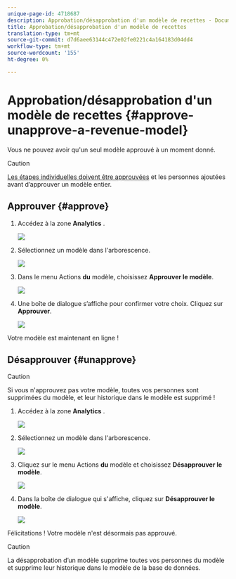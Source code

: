 ```yaml
---
unique-page-id: 4718687
description: Approbation/désapprobation d'un modèle de recettes - Documents marketing - Documentation du produit
title: Approbation/désapprobation d'un modèle de recettes
translation-type: tm+mt
source-git-commit: d7d6aee63144c472e02fe0221c4a164183d04dd4
workflow-type: tm+mt
source-wordcount: '155'
ht-degree: 0%

---
```



# Approbation/désapprobation d&#39;un modèle de recettes {#approve-unapprove-a-revenue-model}

Vous ne pouvez avoir qu&#39;un seul modèle approuvé à un moment donné.

>[!CAUTION]
>
>[Les étapes individuelles doivent être approuvées](approving-stages-and-assigning-leads-to-a-revenue-model.md) et les personnes ajoutées avant d’approuver un modèle entier.

## Approuver {#approve}

1. Accédez à la zone **Analytics** .

   ![](assets/image2017-3-28-8-3a9-3a16.png)

1. Sélectionnez un modèle dans l&#39;arborescence.

   ![](assets/image2015-4-28-13-3a25-3a17.png)

1. Dans le menu Actions **du** modèle, choisissez **Approuver le modèle**.

   ![](assets/image2015-4-28-14-3a6-3a3.png)

1. Une boîte de dialogue s’affiche pour confirmer votre choix. Cliquez sur **Approuver**.

   ![](assets/image2015-4-28-14-3a6-3a49.png)

Votre modèle est maintenant en ligne !

## Désapprouver {#unapprove}

>[!CAUTION]
>
>Si vous n&#39;approuvez pas votre modèle, toutes vos personnes sont supprimées du modèle, et leur historique dans le modèle est supprimé !

1. Accédez à la zone **Analytics** .

   ![](assets/image2017-3-28-8-3a9-3a30.png)

1. Sélectionnez un modèle dans l&#39;arborescence.

   ![](assets/image2015-4-28-13-3a25-3a17.png)

1. Cliquez sur le menu Actions **du** modèle et choisissez **Désapprouver le modèle**.

   ![](assets/image2015-4-28-13-3a28-3a0.png)

1. Dans la boîte de dialogue qui s&#39;affiche, cliquez sur **Désapprouver le modèle**.

   ![](assets/image2017-3-28-8-3a21-3a9.png)

Félicitations ! Votre modèle n&#39;est désormais pas approuvé.

>[!CAUTION]
>
>La désapprobation d’un modèle supprime toutes vos personnes du modèle et supprime leur historique dans le modèle de la base de données.

